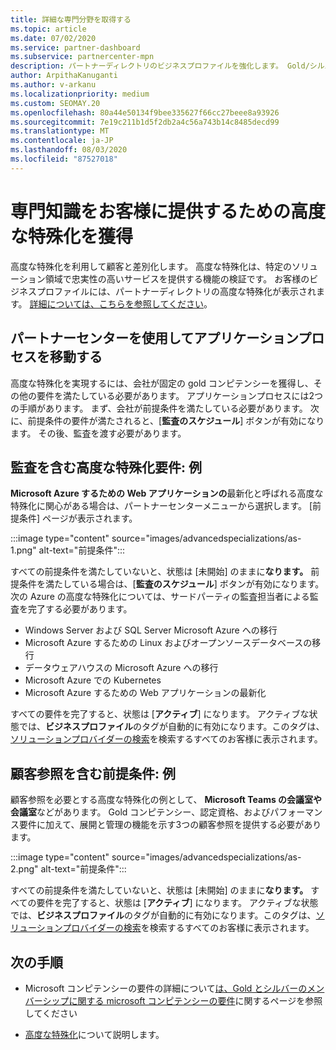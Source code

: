 ```yaml
---
title: 詳細な専門分野を取得する
ms.topic: article
ms.date: 07/02/2020
ms.service: partner-dashboard
ms.subservice: partnercenter-mpn
description: パートナーディレクトリのビジネスプロファイルを強化します。 Gold/シルバーコンピテンシーと共に高度な特殊化を獲得する方法について説明します。
author: ArpithaKanuganti
ms.author: v-arkanu
ms.localizationpriority: medium
ms.custom: SEOMAY.20
ms.openlocfilehash: 80a44e50134f9bee335627f66cc27beee8a93926
ms.sourcegitcommit: 7e19c211b1d5f2db2a4c56a743b14c8485decd99
ms.translationtype: MT
ms.contentlocale: ja-JP
ms.lasthandoff: 08/03/2020
ms.locfileid: "87527018"
---
```

# <a name="earn-an-advanced-specialization-to-showcase-expertise-and-stand-out-to-customers"></a>専門知識をお客様に提供するための高度な特殊化を獲得 

高度な特殊化を利用して顧客と差別化します。 高度な特殊化は、特定のソリューション領域で忠実性の高いサービスを提供する機能の検証です。 お客様のビジネスプロファイルには、パートナーディレクトリの高度な特殊化が表示されます。 [詳細については、こちらを参照してください](https://partner.microsoft.com/membership/advanced-specialization)。

## <a name="use-partner-center-to-move-through-the-application-process"></a>パートナーセンターを使用してアプリケーションプロセスを移動する

高度な特殊化を実現するには、会社が固定の gold コンピテンシーを獲得し、その他の要件を満たしている必要があります。 アプリケーションプロセスには2つの手順があります。 まず、会社が前提条件を満たしている必要があります。 次に、前提条件の要件が満たされると、[**監査のスケジュール**] ボタンが有効になります。 その後、監査を渡す必要があります。 

## <a name="advanced-specialization-requirements-that-include-an-audit-an-example"></a>監査を含む高度な特殊化要件: 例

**Microsoft Azure するための Web アプリケーションの**最新化と呼ばれる高度な特殊化に関心がある場合は、パートナーセンターメニューから選択します。 [前提条件] ページが表示されます。

:::image type="content" source="images/advancedspecializations/as-1.png" alt-text="前提条件":::


すべての前提条件を満たしていないと、状態は [未開始] のままに**なります。** 前提条件を満たしている場合は、[**監査のスケジュール**] ボタンが有効になります。 次の Azure の高度な特殊化については、サードパーティの監査担当者による監査を完了する必要があります。
 
- Windows Server および SQL Server Microsoft Azure への移行
- Microsoft Azure するための Linux およびオープンソースデータベースの移行
- データウェアハウスの Microsoft Azure への移行
- Microsoft Azure での Kubernetes
- Microsoft Azure するための Web アプリケーションの最新化


すべての要件を完了すると、状態は [**アクティブ**] になります。 アクティブな状態では、**ビジネスプロファイル**のタグが自動的に有効になります。このタグは、[ソリューションプロバイダーの検索](https://www.microsoft.com/solution-providers/home)を検索するすべてのお客様に表示されます。

## <a name="prerequisites-that-include-customer-references-an-example"></a>顧客参照を含む前提条件: 例

顧客参照を必要とする高度な特殊化の例として、 **Microsoft Teams の会議室や会議室**などがあります。 Gold コンピテンシー、認定資格、およびパフォーマンス要件に加えて、展開と管理の機能を示す3つの顧客参照を提供する必要があります。

:::image type="content" source="images/advancedspecializations/as-2.png" alt-text="前提条件":::

すべての前提条件を満たしていないと、状態は [未開始] のままに**なります。** すべての要件を完了すると、状態は [**アクティブ**] になります。 アクティブな状態では、**ビジネスプロファイル**のタグが自動的に有効になります。このタグは、[ソリューションプロバイダーの検索](https://www.microsoft.com/solution-providers/home)を検索するすべてのお客様に表示されます。

## <a name="next-steps"></a>次の手順

- Microsoft コンピテンシーの要件の詳細について[は、Gold とシルバーのメンバーシップに関する microsoft コンピテンシーの要件](learn-about-competencies.md)に関するページを参照してください

- [高度な特殊化](https://partner.microsoft.com/membership/advanced-specialization)について説明します。
